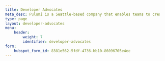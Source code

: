 ```yaml
---
title: Developer Advocates
meta_desc: Pulumi is a Seattle-based company that enables teams to create, deploy, and manage modern cloud applications and infrastructure.
type: page
layout: developer-advocates
menu:
    header:
        weight: 7
        identifier: developer-advocates
form:
    hubspot_form_id: 8381e562-5fdf-4736-bb10-86096705e4ee
---
```

